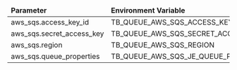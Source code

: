 <table>
  <thead>
      <tr>
          <td style="width: 25%"><b>Parameter</b></td><td style="width: 30%"><b>Environment Variable</b></td><td style="width: 15%"><b>Default Value</b></td><td style="width: 30%"><b>Description</b></td>
      </tr>
  </thead>
  <tbody>
      <tr>
          <td>aws_sqs.access_key_id</td>
          <td>TB_QUEUE_AWS_SQS_ACCESS_KEY_ID</td>
          <td></td>
          <td></td>
      </tr>
      <tr>
          <td>aws_sqs.secret_access_key</td>
          <td>TB_QUEUE_AWS_SQS_SECRET_ACCESS_KEY</td>
          <td></td>
          <td></td>
      </tr>
      <tr>
          <td>aws_sqs.region</td>
          <td>TB_QUEUE_AWS_SQS_REGION</td>
          <td></td>
          <td></td>
      </tr>
      <tr>
          <td>aws_sqs.queue_properties</td>
          <td>TB_QUEUE_AWS_SQS_JE_QUEUE_PROPERTIES</td>
          <td>VisibilityTimeout:30;MaximumMessageSize:262144;MessageRetentionPeriod:604800</td>
          <td></td>
      </tr>
  </tbody>
</table>

